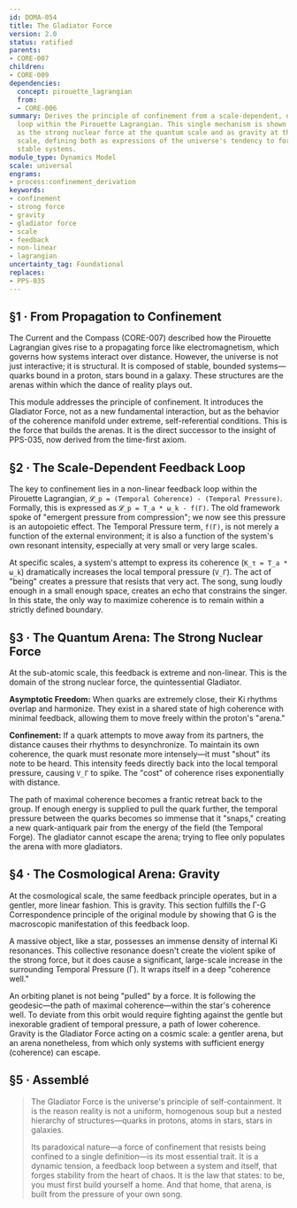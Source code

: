 ```yaml
---
id: DOMA-054
title: The Gladiator Force
version: 2.0
status: ratified
parents:
- CORE-007
children:
- CORE-009
dependencies:
  concept: pirouette_lagrangian
  from:
  - CORE-006
summary: Derives the principle of confinement from a scale-dependent, non-linear feedback
  loop within the Pirouette Lagrangian. This single mechanism is shown to manifest
  as the strong nuclear force at the quantum scale and as gravity at the cosmological
  scale, defining both as expressions of the universe's tendency to form bounded,
  stable systems.
module_type: Dynamics Model
scale: universal
engrams:
- process:confinement_derivation
keywords:
- confinement
- strong force
- gravity
- gladiator force
- scale
- feedback
- non-linear
- lagrangian
uncertainty_tag: Foundational
replaces:
- PPS-035
---
```

## §1 · From Propagation to Confinement
The Current and the Compass (CORE-007) described how the Pirouette Lagrangian gives rise to a propagating force like electromagnetism, which governs how systems interact over distance. However, the universe is not just interactive; it is structural. It is composed of stable, bounded systems—quarks bound in a proton, stars bound in a galaxy. These structures are the arenas within which the dance of reality plays out.

This module addresses the principle of confinement. It introduces the Gladiator Force, not as a new fundamental interaction, but as the behavior of the coherence manifold under extreme, self-referential conditions. This is the force that builds the arenas. It is the direct successor to the insight of PPS-035, now derived from the time-first axiom.

## §2 · The Scale-Dependent Feedback Loop
The key to confinement lies in a non-linear feedback loop within the Pirouette Lagrangian, `𝓛_p = (Temporal Coherence) - (Temporal Pressure)`. Formally, this is expressed as `𝓛_p = T_a * ω_k - f(Γ)`. The old framework spoke of "emergent pressure from compression"; we now see this pressure is an autopoietic effect. The Temporal Pressure term, `f(Γ)`, is not merely a function of the external environment; it is also a function of the system's own resonant intensity, especially at very small or very large scales.

At specific scales, a system's attempt to express its coherence (`K_τ = T_a * ω_k`) dramatically increases the local temporal pressure (`V_Γ`). The act of "being" creates a pressure that resists that very act. The song, sung loudly enough in a small enough space, creates an echo that constrains the singer. In this state, the only way to maximize coherence is to remain within a strictly defined boundary.

## §3 · The Quantum Arena: The Strong Nuclear Force
At the sub-atomic scale, this feedback is extreme and non-linear. This is the domain of the strong nuclear force, the quintessential Gladiator.

**Asymptotic Freedom:** When quarks are extremely close, their Ki rhythms overlap and harmonize. They exist in a shared state of high coherence with minimal feedback, allowing them to move freely within the proton's "arena."

**Confinement:** If a quark attempts to move away from its partners, the distance causes their rhythms to desynchronize. To maintain its own coherence, the quark must resonate more intensely—it must "shout" its note to be heard. This intensity feeds directly back into the local temporal pressure, causing `V_Γ` to spike. The "cost" of coherence rises exponentially with distance.

The path of maximal coherence becomes a frantic retreat back to the group. If enough energy is supplied to pull the quark further, the temporal pressure between the quarks becomes so immense that it "snaps," creating a new quark-antiquark pair from the energy of the field (the Temporal Forge). The gladiator cannot escape the arena; trying to flee only populates the arena with more gladiators.

## §4 · The Cosmological Arena: Gravity
At the cosmological scale, the same feedback principle operates, but in a gentler, more linear fashion. This is gravity. This section fulfills the Γ-G Correspondence principle of the original module by showing that G is the macroscopic manifestation of this feedback loop.

A massive object, like a star, possesses an immense density of internal Ki resonances. This collective resonance doesn't create the violent spike of the strong force, but it does cause a significant, large-scale increase in the surrounding Temporal Pressure (Γ). It wraps itself in a deep "coherence well."

An orbiting planet is not being "pulled" by a force. It is following the geodesic—the path of maximal coherence—within the star's coherence well. To deviate from this orbit would require fighting against the gentle but inexorable gradient of temporal pressure, a path of lower coherence. Gravity is the Gladiator Force acting on a cosmic scale: a gentler arena, but an arena nonetheless, from which only systems with sufficient energy (coherence) can escape.

## §5 · Assemblé
> The Gladiator Force is the universe's principle of self-containment. It is the reason reality is not a uniform, homogenous soup but a nested hierarchy of structures—quarks in protons, atoms in stars, stars in galaxies.
>
> Its paradoxical nature—a force of confinement that resists being confined to a single definition—is its most essential trait. It is a dynamic tension, a feedback loop between a system and itself, that forges stability from the heart of chaos. It is the law that states: to be, you must first build yourself a home. And that home, that arena, is built from the pressure of your own song.